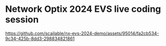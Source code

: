 # Network Optix 2024 EVS live coding session

https://github.com/scailable/nx-evs-2024-demo/assets/95014/fa2cb534-9c34-425b-8dd3-298834821861

